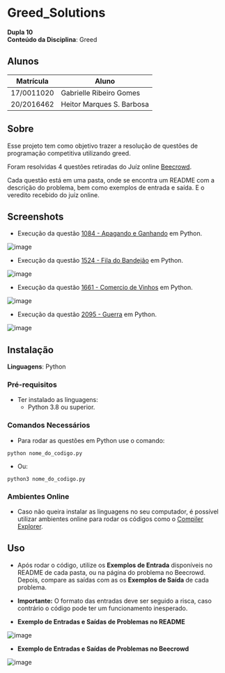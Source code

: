 # Greed_Solutions

**Dupla 10**<br>
**Conteúdo da Disciplina**: Greed<br>

## Alunos
|Matrícula | Aluno |
| -- | -- |
| 17/0011020  |  Gabrielle Ribeiro Gomes |
| 20/2016462  |  Heitor Marques S. Barbosa |

## Sobre  

Esse projeto tem como objetivo trazer a resolução de questões de programação competitiva utilizando greed.

Foram resolvidas 4 questões retiradas do Juíz online [Beecrowd](https://www.beecrowd.com.br/).

Cada questão está em uma pasta, onde se encontra um README com a descrição do problema, bem como exemplos de entrada e saída. E o veredito recebido do juíz online.


## Screenshots

 - Execução da questão [1084 - Apagando e Ganhando](https://github.com/projeto-de-algoritmos/Greed_Solutions/tree/master/1084%20-%20Apagando%20e%20Ganhando) em Python. <br>
 
![image](https://user-images.githubusercontent.com/63034102/212784789-7923f3a5-8e16-4420-a269-ec60eecc3bee.png)
 
 - Execução da questão [1524 - Fila do Bandejão](https://github.com/projeto-de-algoritmos/Greed_Solutions/tree/master/1524%20-%20Fila%20do%20Bandej%C3%A3o) em Python. <br>
 
![image](https://user-images.githubusercontent.com/33001620/212790526-7ddb87bd-df3e-4642-8cc0-d754a34e6f82.png)
 
 - Execução da questão [1661 - Comercio de Vinhos](https://github.com/projeto-de-algoritmos/Greed_Solutions/tree/master/1661%20-%20Comercio%20de%20Vinhos) em Python. <br>
 
![image](https://user-images.githubusercontent.com/33001620/212790392-03f58aa4-1d4f-47a9-af5d-c86994eb641b.png)

 - Execução da questão [2095 - Guerra](https://github.com/projeto-de-algoritmos/Greed_Solutions/tree/master/2095%20-%20Guerra) em Python. <br>
 
![image](https://user-images.githubusercontent.com/63034102/212784854-c0101d83-121a-4fb3-ade7-911fadf2ac09.png)


## Instalação 
**Linguagens**: Python<br>

### Pré-requisitos
  - Ter instalado as linguagens:
    - Python 3.8 ou superior.
    
### Comandos Necessários

  - Para rodar as questões em Python use o comando:
  
  ```
  python nome_do_codigo.py
  ```
  
  - Ou:
  
  ```
  python3 nome_do_codigo.py
  ```
  
  
  
### Ambientes Online

 - Caso não queira instalar as linguagens no seu computador, é possível utilizar ambientes online para rodar os códigos como o [Compiler Explorer](https://godbolt.org/). <br>
   
## Uso 

 - Após rodar o código, utilize os **Exemplos de Entrada** disponíveis no README de cada pasta, ou na página do problema no Beecrowd. Depois, compare as saídas com as os **Exemplos de Saída** de cada problema.
 
 - **Importante:** O formato das entradas deve ser seguido a risca, caso contrário o código pode ter um funcionamento inesperado.
 
 - **Exemplo de Entradas e Saídas de Problemas no README** <br>
 
 ![image](https://user-images.githubusercontent.com/33001620/203197165-31eb7378-1ed5-4ab8-83fc-fdafea9bfc6e.png)
 
 - **Exemplo de Entradas e Saídas de Problemas no Beecrowd** <br>
 
 ![image](https://user-images.githubusercontent.com/33001620/203197240-6f4c19e7-3bff-4a4b-82b3-5845ecc3e90a.png)





